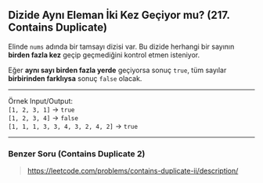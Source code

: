 ## Dizide Aynı Eleman İki Kez Geçiyor mu? (217. Contains Duplicate)

Elinde `nums` adında bir tamsayı dizisi var. Bu dizide herhangi bir sayının **birden fazla kez** geçip geçmediğini kontrol etmen isteniyor.

Eğer **aynı sayı birden fazla yerde** geçiyorsa sonuç `true`, tüm sayılar **birbirinden farklıysa** sonuç `false` olacak.

-----

Örnek Input/Output:  
`[1, 2, 3, 1]` → `true`  
`[1, 2, 3, 4]` → `false`  
`[1, 1, 1, 3, 3, 4, 3, 2, 4, 2]` → `true`

------
### Benzer Soru (Contains Duplicate 2) 
> https://leetcode.com/problems/contains-duplicate-ii/description/